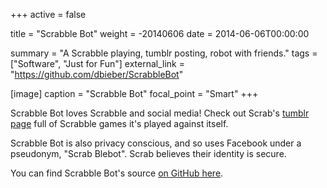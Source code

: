+++
active = false

title = "Scrabble Bot"
weight = -20140606
date = 2014-06-06T00:00:00

summary = "A Scrabble playing, tumblr posting, robot with friends."
tags = ["Software", "Just for Fun"]
external_link = "https://github.com/dbieber/ScrabbleBot"

[image]
  caption = "Scrabble Bot"
  focal_point = "Smart"
+++

Scrabble Bot loves Scrabble and social media! Check out Scrab's [tumblr page](http://scrabblebot.tumblr.com) full of Scrabble games it's played against itself.

Scrabble Bot is also privacy conscious, and so uses Facebook under a pseudonym, "Scrab Blebot". Scrab believes their identity is secure.

You can find Scrabble Bot's source [on GitHub here](https://github.com/dbieber/ScrabbleBot).

